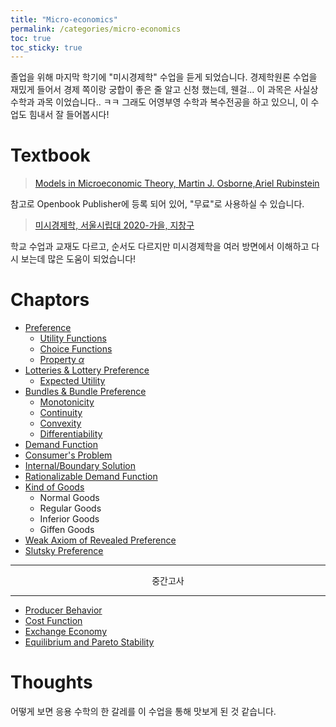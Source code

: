 ```yaml
---
title: "Micro-economics"
permalink: /categories/micro-economics
toc: true
toc_sticky: true
---
```


졸업을 위해 마지막 학기에 "미시경제학" 수업을 듣게 되었습니다.
경제학원론 수업을 재밌게 들어서 경제 쪽이랑 궁합이 좋은 줄 알고 신청 했는데, 웬걸... 이 과목은 사실상 수학과 과목 이었습니다.. ㅋㅋ
그래도 어영부영 수학과 복수전공을 하고 있으니, 이 수업도 힘내서 잘 들어봅시다!

# Textbook

> [Models in Microeconomic Theory, Martin J. Osborne,Ariel Rubinstein](https://www.openbookpublishers.com/books/10.11647/obp.0361)

참고로 Openbook Publisher에 등록 되어 있어, "무료"로 사용하실 수 있습니다.

> [미시경제학, 서울시립대 2020-가을, 지창구](https://www.youtube.com/playlist?list=PLhsqVA2TJf4eJ9dcClZ80Ihgh0mCe6Ewv)

학교 수업과 교재도 다르고, 순서도 다르지만 미시경제학을 여러 방면에서 이해하고 다시 보는데 많은 도움이 되었습니다!


# Chaptors

- [Preference](/2025/03/05/preferences/)
  - [Utility Functions](/2025/03/10/utility-functions/)
  - [Choice Functions](/2025/03/12/choice-functions/)
  - [Property $\alpha$](/2025/03/17/property-alpha/)
- [Lotteries & Lottery Preference](/2025/03/19/lotteries/)
  - [Expected Utility](/2025/04/10/expected-utility/)
- [Bundles & Bundle Preference](/2025/04/12/bundles-of-goods/)
  - [Monotonicity](/2025/04/13/bundle-preference-monotonicity/)
  - [Continuity](/2025/04/14/bundle-preference-continuity/)
  - [Convexity](/2025/04/14/bundle-preference-convexity/)
  - [Differentiability](/2025/04/14/bundle-preference-differentiability/)
- [Demand Function](/2025/04/21/demand-function/)
- [Consumer's Problem](/2025/04/22/consumer-problem/)
- [Internal/Boundary Solution](/2025/05/10/internal-and-boundary-solution/)
- [Rationalizable Demand Function](/2025/05/10/rationalizable-demand-function/)
- [Kind of Goods](/2025/05/11/kind-of-goods/)
  - Normal Goods
  - Regular Goods
  - Inferior Goods
  - Giffen Goods
- [Weak Axiom of Revealed Preference](/2025/05/11/weak-axiom-of-revealed-preferences/)
- [Slutsky Preference](/2025/05/12/slutsky-preference/)

<hr/>

<div style="text-align: center">

중간고사

</div>

<hr/>

- [Producer Behavior](/2025/05/13/producer-behavior/)
- [Cost Function](/2025/05/14/cost-function/)
- [Exchange Economy](/2025/05/14/exchange-economy/)
- [Equilibrium and Pareto Stability](/2025/05/15/equilibrium-and-pareto-stability/)


# Thoughts

어떻게 보면 응용 수학의 한 갈레를 이 수업을 통해 맛보게 된 것 같습니다.
